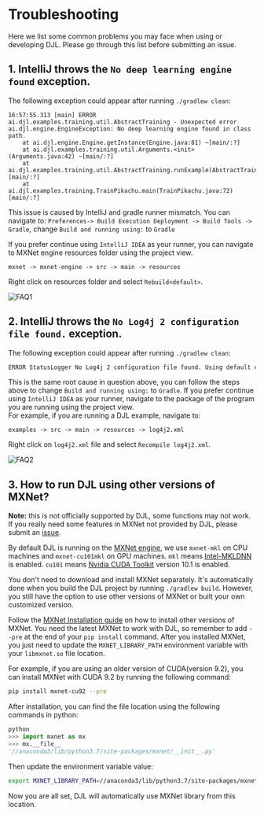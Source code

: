 # Troubleshooting
Here we list some common problems you may face when using or developing DJL.
Please go through this list before submitting an issue.

## 1. IntelliJ throws the `No deep learning engine found` exception.
The following exception could appear after running `./gradlew clean`: 
```
16:57:55.313 [main] ERROR ai.djl.examples.training.util.AbstractTraining - Unexpected error
ai.djl.engine.EngineException: No deep learning engine found in class path.
	at ai.djl.engine.Engine.getInstance(Engine.java:81) ~[main/:?]
	at ai.djl.examples.training.util.Arguments.<init>(Arguments.java:42) ~[main/:?]
	at ai.djl.examples.training.util.AbstractTraining.runExample(AbstractTraining.java:67) [main/:?]
	at ai.djl.examples.training.TrainPikachu.main(TrainPikachu.java:72) [main/:?]
```
This issue is caused by IntelliJ and gradle runner mismatch. You can navigate to: `Preferences-> Build Execution Deployment -> Build Tools -> Gradle`,
 change `Build and running using:` to `Gradle`

If you prefer continue using `IntelliJ IDEA` as your runner, you can navigate to MXNet engine resources folder using the project view.  
```
mxnet -> mxnet-engine -> src -> main -> resources
```

Right click on resources folder and select `Rebuild<default>`.

![FAQ1](https://djl-ai.s3.amazonaws.com/web-data/images/FAQ_engine_not_found.png)


## 2. IntelliJ throws the `No Log4j 2 configuration file found.` exception.
The following exception could appear after running `./gradlew clean`: 
```bash
ERROR StatusLogger No Log4j 2 configuration file found. Using default configuration (logging only errors to the console), or user programmatically provided configurations. Set system property 'log4j2.debug' to show Log4j 2 internal initialization logging. See https://logging.apache.org/log4j/2.x/manual/configuration.html for instructions on how to configure Log4j 2
```
This is the same root cause in question above, you can follow the steps above to change `Build and running using:` to `Gradle`.
If you prefer continue using `IntelliJ IDEA` as your runner, navigate to the package of the program you are running using the project view.  
For example, if you are running a DJL example, navigate to:
```
examples -> src -> main -> resources -> log4j2.xml
```
Right click on `log4j2.xml` file and select `Recompile log4j2.xml`.

![FAQ2](https://djl-ai.s3.amazonaws.com/web-data/images/FAQ_log_recompile.png)

## 3. How to run DJL using other versions of MXNet?
**Note:** this is not officially supported by DJL, some functions may not work. 
If you really need some features in MXNet not provided by DJL, please submit an [issue](https://github.com/awslabs/djl/issues). 

By default DJL is running on the [MXNet engine](https://github.com/awslabs/djl/tree/master/mxnet/mxnet-engine),
 we use `mxnet-mkl` on CPU machines and `mxnet-cu101mkl` on GPU machines.
`mkl` means [Intel-MKLDNN](https://github.com/intel/mkl-dnn) is enabled.
`cu101` means [Nvidia CUDA Toolkit](https://developer.nvidia.com/cuda-toolkit) version 10.1 is enabled.

You don't need to download and install MXNet separately. It's automatically done when you
build the DJL project by running `./gradlew build`. However, you still have the option to use other versions of MXNet or built your own customized version. 

Follow the [MXNet Installation guide](https://mxnet.apache.org/get_started/?version=master&platform=linux&language=python&environ=pip&processor=cpu#) on how to install other versions of MXNet.
You need the latest MXNet to work with DJL, so remember to add `--pre` at the end of your `pip install` command.
After you installed MXNet, you just need to update the `MXNET_LIBRARY_PATH` environment variable with your `libmxnet.so` file location.
 
For example, if you are using an older version of CUDA(version 9.2), you can install MXNet with CUDA 9.2 by running the following command:
```bash
pip install mxnet-cu92 --pre
```
After installation, you can find the file location using the following commands in python:
```python
python
>>> import mxnet as mx
>>> mx.__file__
'//anaconda3/lib/python3.7/site-packages/mxnet/__init__.py'
```
Then update the environment variable value:
```bash
export MXNET_LIBRARY_PATH=//anaconda3/lib/python3.7/site-packages/mxnet/
```
Now you are all set, DJL will automatically use MXNet library from this location.